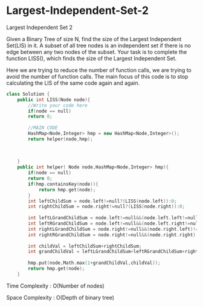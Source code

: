 # Largest-Independent-Set-2
Largest Independent Set 2

Given a Binary Tree of size N, find the size of the Largest Independent Set(LIS) in it. A subset of all tree nodes is an independent set if there is no edge between any two nodes of the subset. Your task is to complete the function LISS(), which finds the size of the Largest Independent Set.

Here we are trying to reduce the number of function calls, we are trying to avoid the number of function calls.
The main focus of this code is to stop calculating the LIS of the same code again and again.

```cpp
class Solution {
    public int LISS(Node node){
        //Write your code here  
        if(node == null)
        return 0;
        
        //MAIN CODE
        HashMap<Node,Integer> hmp = new HashMap<Node,Integer>();
        return helper(node,hmp);
        
        
        
    }
    public int helper( Node node,HashMap<Node,Integer> hmp){
        if(node == null)
        return 0;
        if(hmp.containsKey(node)){
            return hmp.get(node);
        }
        int leftChildSum = node.left!=null?(LISS(node.left)):0;
        int rightChildSum = node.right!=null?(LISS(node.right)):0;
        
        int leftLGrandChildSum = node.left!=null&&(node.left.left!=null)?LISS(node.left.left):0;
        int leftRGrandChildSum = node.left!=null&&(node.left.right!=null)?LISS(node.left.right):0;
        int rightLGrandChildSum = node.right!=null&&(node.right.left)!=null?LISS(node.right.left):0;
        int rightRGrandChildSum = node.right!=null&&(node.right.right)!=null?LISS(node.right.right):0;
        
        int childVal = leftChildSum+rightChildSum;
        int grandChildVal = leftLGrandChildSum+leftRGrandChildSum+rightLGrandChildSum+rightRGrandChildSum;
        
        hmp.put(node,Math.max(1+grandChildVal,childVal));
        return hmp.get(node);
    }

```
Time Complexity : O(Number of nodes)

Space Complexity : O(Depth of binary tree)
